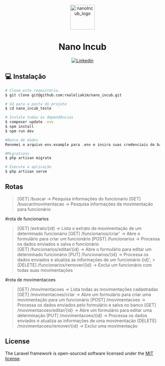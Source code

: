 <p align="center">
  <img src="https://nanoincub.com.br/wp-content/uploads/2021/09/cropped-nanoincub-logo.png" alt="nanoIncub_logo" height="80"/>
</p>
<h1 align="center">
  Nano Incub
</h1>

<p align="center">
  <a href="https://www.linkedin.com/in/realeliakim/">
    <img alt="Linkedin" src="https://img.shields.io/badge/-Eliakim%20Aquino-0e76a8?label=Linkedin&logo=linkedin&style=flat-square"/>
  </a>
</p>


## :computer: Instalação

```bash
# Clone este repositório.
$ git clone git@github.com:realeliakim/nano_incub.git

# Vá para a pasta do projeto
$ cd nano_incub_teste

# Instale todas as dependências
$ composer update -vvv
$ npm install
$ npm run dev

#Banco de dados
Renomei o arquivo env.example para .env e insira suas credenciais do banco

#Migrations
$ php artisan migrate

# Execute a aplicação
$ php artisan serve

```

## Rotas

> [GET] /buscar -> Pesquisa informações do funcionario
> [GET] /buscar/movimentacao -> Pesquisa informações da movimentação para funcionário

#rota de funcionarios

> [GET] /extrato/{id} -> Lista o extrato de movimentação de um determinado funcionário 
> [GET] /funcionarios/criar' -> Abre o formulário para criar um funcionário
> [POST] /funcionarios -> Processa os dados enviados e salva o funcionário      
> [GET] /funcionarios/editar/{id} -> Abre o formulário para editar um determinado funcionário 
> [PUT] /funcionarios/{id} -> Processa os dados enviados e atualiza as informações de um funcionário {id}', > [DELETE] /funcionarios/remover/{id} -> Exclui um funcionário com todas suas movimentações

#rota de movimentacoes

> [GET] /movimentacoes -> Lista todas as movimentações cadastradas
> [GET] /movimentacoes/criar -> Abre um formulário para criar uma movimentação para um funcionário
> [POST] /movimentacoes -> Processa os dados enviados pelo formulário e salva no banco
> [GET] /movimentacoes/editar/{id} -> Abre um formulário para editar uma determinação
> [PUT] /movimentacoes/{id} -> Processa os dados enviados e atualiza as informações de uma movimentação
> [DELETE] /movimentacoes/remover/{id} -> Exclui uma movimentação

## License

The Laravel framework is open-sourced software licensed under the [MIT license](https://opensource.org/licenses/MIT).

